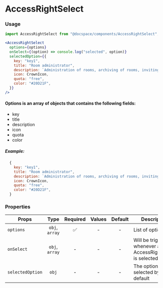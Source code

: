# AccessRightSelect

### Usage

```js
import AccessRightSelect from "@docspace/components/AccessRightSelect";
```

```jsx
<AccessRightSelect
  options={options}
  onSelect={(option) => console.log("selected", option)}
  selectedOption={{
    key: "key1",
    title: "Room administrator",
    description: `Administration of rooms, archiving of rooms, inviting and managing users in rooms.`,
    icon: CrownIcon,
    quota: "free",
    color: "#20D21F",
  }}
/>
```

#### Options is an array of objects that contains the following fields:

- key
- title
- description
- icon
- quota
- color

##### Example:

```js
  {
    key: "key1",
    title: "Room administrator",
    description: `Administration of rooms, archiving of rooms, inviting and managing users in rooms.`,
    icon: CrownIcon,
    quota: "free",
    color: "#20D21F",
  }
```

### Properties

| Props            |      Type      | Required | Values | Default | Description                                                        |
| ---------------- | :------------: | :------: | :----: | :-----: | ------------------------------------------------------------------ |
| `options`        | `obj`, `array` |    ✅    |   -    |    -    | List of options                                                    |
| `onSelect`       | `obj`, `array` |    -     |   -    |    -    | Will be triggered whenever an AccessRightSelect is selected option |
| `selectedOption` |     `obj`      |    -     |   -    |    -    | The option that is selected by default                             |
